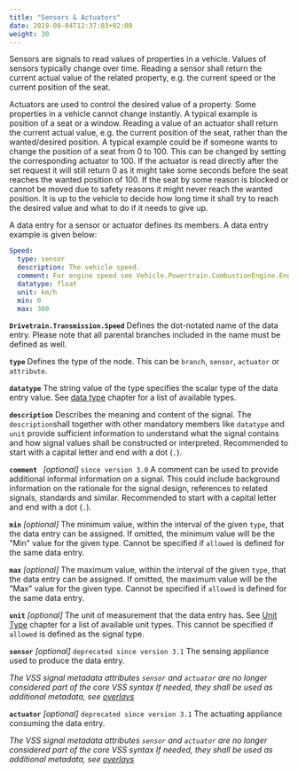 ```yaml
---
title: "Sensors & Actuators"
date: 2019-08-04T12:37:03+02:00
weight: 30
---
```


Sensors are signals to read values of properties in a vehicle. Values of sensors typically change over time. Reading a sensor shall return the current actual value of the related property, e.g. the current speed or the current position of the seat.

Actuators are used to control the desired value of a property. Some properties in a vehicle cannot change instantly. A typical example is position of a seat or a window. Reading a value of an actuator shall return the current actual value, e.g. the current position of the seat, rather than the wanted/desired position. A typical example could be if someone wants to change the position of a seat from 0 to 100. This can be changed by setting the corresponding actuator to 100. If the actuator is read directly after the set request it will still return 0 as it might take some seconds before the seat reaches the wanted position of 100. If the seat by some reason is blocked or cannot be moved due to safety reasons it might never reach the wanted position. It is up to the vehicle to decide how long time it shall try to reach the desired value and what to do if it needs to give up.

A data entry for a sensor or actuator defines its members. A data
entry example is given below:

```YAML
Speed:
  type: sensor
  description: The vehicle speed.
  comment: For engine speed see Vehicle.Powertrain.CombustionEngine.Engine.Speed.
  datatype: float
  unit: km/h
  min: 0
  max: 300
```

**```Drivetrain.Transmission.Speed```**
Defines the dot-notated name of the data entry. Please note that
all parental branches included in the name must be defined as well.

**```type```**
Defines the type of the node. This can be `branch`,
`sensor`, `actuator` or `attribute`.

**```datatype```**
The string value of the type specifies the scalar type of the data entry
value. See [data type](data_types/) chapter for a list of available types.

**```description```**
Describes the meaning and content of the signal.
The `description`shall together with other mandatory members like `datatype` and `unit` provide sufficient information
to understand what the signal contains and how signal values shall be constructed or interpreted.
Recommended to start with a capital letter and end with a dot (`.`).

**```comment ```**  *[optional]* `since version 3.0`
A comment can be used to provide additional informal information on a signal.
This could include background information on the rationale for the signal design,
references to related signals, standards and similar.
Recommended to start with a capital letter and end with a dot (`.`).

**```min```** *[optional]*
The minimum value, within the interval of the given ```type```, that the
data entry can be assigned.
If omitted, the minimum value will be the "Min" value for the given type.
Cannot be specified if ```allowed``` is defined for the same data entry.

**```max```** *[optional]*
The maximum value, within the interval of the given ```type```, that the
data entry can be assigned.
If omitted, the maximum value will be the "Max" value for the given type.
Cannot be specified if ```allowed``` is defined for the same data entry.

**```unit```** *[optional]*
The unit of measurement that the data entry has. See [Unit
Type](data_unit_types/) chapter for a list of available unit types. This
cannot be specified if ```allowed``` is defined as the signal type.

**```sensor```** *[optional]* `deprecated since version 3.1`
The sensing appliance used to produce the data entry.

*The VSS signal metadata attributes `sensor` and `actuator` are no longer considered part of the core VSS syntax*
*If needed, they shall be used as additional metadata, see [overlays](../overlay.md)*

**```actuator```** *[optional]* `deprecated since version 3.1`
The actuating appliance consuming the data entry.

*The VSS signal metadata attributes `sensor` and `actuator` are no longer considered part of the core VSS syntax*
*If needed, they shall be used as additional metadata, see [overlays](../overlay.md)*
